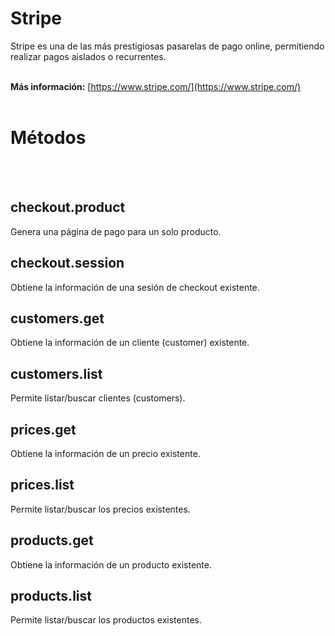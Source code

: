# Stripe
Stripe es una de las más prestigiosas pasarelas de pago online, permitiendo realizar pagos aislados o recurrentes.
<br>
<br>

**Más información:**
[https://www.stripe.com/](https://www.stripe.com/)
<br>
<br>
  
# Métodos
<br>
<br>
  
## checkout.product
Genera una página de pago para un solo producto.  
  
## checkout.session
Obtiene la información de una sesión de checkout existente.
  

## customers.get
Obtiene la información de un cliente (customer) existente.
  
  
## customers.list
Permite listar/buscar clientes (customers).
  
  
## prices.get
Obtiene la información de un precio existente.
  
  
## prices.list
Permite listar/buscar los precios existentes.
  
  
## products.get
Obtiene la información de un producto existente.
  
  
## products.list
Permite listar/buscar los productos existentes.
  
  